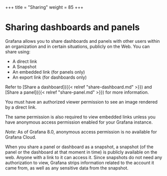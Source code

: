 +++
title = "Sharing"
weight = 85
+++

# Sharing dashboards and panels

Grafana allows you to share dashboards and panels with other users within an organization and in certain situations, publicly on the Web. You can share using:

- A direct link
- A Snapshot
- An embedded link (for panels only)
- An export link (for dashboards only)

Refer to [Share a dashboard]({{< relref "share-dashboard.md" >}}) and [Share a panel]({{< relref "share-panel.md" >}}) for more information.

You must have an authorized viewer permission to see an image rendered by a direct link.

The same permission is also required to view embedded links unless you have anonymous access permission enabled for your Grafana instance.

*Note:* As of Grafana 8.0, anonymous access permission is no available for Grafana Cloud.

When you share a panel or dashboard as a snapshot, a snapshot (of the panel or the dashboard at that moment in time) is publicly available on the web. Anyone with a link to it can access it. Since snapshots do not need any authorization to view, Grafana strips information related to the account it came from, as well as any sensitive data from the snapshot.
